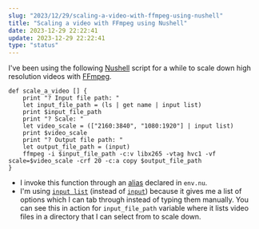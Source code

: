 ```yaml
---
slug: "2023/12/29/scaling-a-video-with-ffmpeg-using-nushell"
title: "Scaling a video with FFmpeg using Nushell"
date: 2023-12-29 22:22:41
update: 2023-12-29 22:22:41
type: "status"
---
```


I've been using the following [Nushell](https://www.nushell.sh/) script for a while to scale down high resolution videos with [FFmpeg](https://ffmpeg.org/).

```nu
def scale_a_video [] {
	print "? Input file path: "
	let input_file_path = (ls | get name | input list)
	print $input_file_path
	print "? Scale: "
	let video_scale = (["2160:3840", "1080:1920"] | input list)
	print $video_scale
	print "? Output file path: "
	let output_file_path = (input)
	ffmpeg -i $input_file_path -c:v libx265 -vtag hvc1 -vf scale=$video_scale -crf 20 -c:a copy $output_file_path
}
```

- I invoke this function through an [alias](https://www.nushell.sh/book/aliases.html#persisting) declared in `env.nu`.
- I'm using [`input list`](https://www.nushell.sh/commands/docs/input_list.html) (instead of [`input`](https://www.nushell.sh/commands/docs/input.html)) because it gives me a list of options which I can tab through instead of typing them manually. You can see this in action for `input_file_path` variable where it lists video files in a directory that I can select from to scale down.
